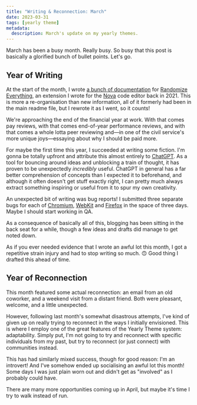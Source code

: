 ```yaml
---
title: "Writing & Reconnection: March"
date: 2023-03-31
tags: [yearly theme]
metadata:
  description: March's update on my yearly themes.
---
```


March has been a busy month. Really busy. So busy that this post is basically a glorified bunch of bullet points. Let's go.

## Year of Writing

At the start of the month, I wrote [a bunch of documentation](https://github.com/querkmachine/nova-randomize-everything/wiki) for [Randomize Everything](https://extensions.panic.com/extensions/querkmachine/querkmachine.RandomizeEverything/), an extension I wrote for the [Nova](https://nova.app) code editor back in 2021. This is more a re-organisation than new information, all of it formerly had been in the main readme file, but I rewrote it as I went, so it counts!

We're approaching the end of the financial year at work. With that comes pay reviews, with that comes end-of-year performance reviews, and with that comes a whole lotta peer reviewing and—in one of the civil service's more unique joys—essaying about why I should be paid more.

For maybe the first time this year, I succeeded at writing some fiction. I'm gonna be totally upfront and attribute this almost entirely to [ChatGPT](https://openai.com/blog/chatgpt). As a tool for bouncing around ideas and unblocking a train of thought, it has proven to be unexpectedly _incredibly_ useful. ChatGPT in general has a far better comprehension of concepts than I expected it to beforehand, and although it often doesn't get stuff exactly right, I can pretty much always extract something inspiring or useful from it to spur my own creativity.

An unexpected bit of writing was bug reports! I submitted three separate bugs for each of [Chromium](https://bugs.chromium.org/p/chromium/issues/detail?id=1428008), [WebKit](https://bugs.webkit.org/show_bug.cgi?id=254591) and [Firefox](https://bugzilla.mozilla.org/show_bug.cgi?id=1825244) in the space of three days. Maybe I should start working in QA.

As a consequence of basically all of this, blogging has been sitting in the back seat for a while, though a few ideas and drafts did manage to get noted down.

As if you ever needed evidence that I wrote an awful lot this month, I got a repetitive strain injury and had to stop writing so much. 🙃 Good thing I drafted this ahead of time.

## Year of Reconnection

This month featured some actual reconnection: an email from an old coworker, and a weekend visit from a distant friend. Both were pleasant, welcome, and a little unexpected.

However, following last month's somewhat disastrous attempts, I've kind of given up on really trying to reconnect in the ways I initially envisioned. This is where I employ one of the great features of the Yearly Theme system: adaptability. Simply put, I'm not going to try and reconnect with specific individuals from my past, but try to reconnect (or just connect) with communities instead.

This has had similarly mixed success, though for good reason: I'm an introvert! And I've somehow ended up socialising an awful lot this month! Some days I was just plain worn out and didn't get as "involved" as I probably could have.

There are many more opportunities coming up in April, but maybe it's time I try to walk instead of run.
